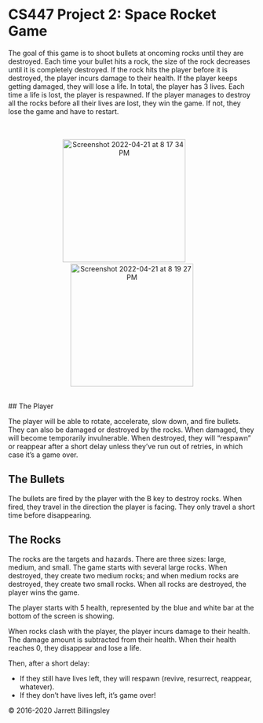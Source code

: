 # CS447 Project 2: Space Rocket Game

The goal of this game is to shoot bullets at oncoming rocks until they are destroyed. Each time your bullet hits a rock, the size of the rock decreases until it is completely destroyed. If the rock hits the player before it is destroyed, the player incurs damage to their health. If the player keeps getting damaged, they will lose a life. In total, the player has 3 lives. Each time a life is lost, the player is respawned. If the player manages to destroy all the rocks before all their lives are lost, they win the game. If not, they lose the game and have to restart.
<br />
<br />
<br />
<p align="center">
  <img width="250" img height="250" alt="Screenshot 2022-04-21 at 8 17 34 PM" src="https://user-images.githubusercontent.com/66859238/164571313-29f43f6b-781c-48c7-886d-68cd3f3a8075.png">
&nbsp; &nbsp; &nbsp; &nbsp;
  <img width="250" img height="250" alt="Screenshot 2022-04-21 at 8 19 27 PM" src="https://user-images.githubusercontent.com/66859238/164571314-612308e0-303b-47a1-8d0f-14e1a1c4f9b4.png"> 
</p>
<br />
## The Player

The player will be able to rotate, accelerate, slow down, and fire
bullets. They can also be damaged or destroyed by the rocks. When
damaged, they will become temporarily invulnerable. When
destroyed, they will “respawn” or reappear after a short delay unless they’ve
run out of retries, in which case it’s a game over.

## The Bullets

The bullets are fired by the player with the B key to destroy rocks. When fired, they
travel in the direction the player is facing. They only travel a short
time before disappearing. 

## The Rocks

The rocks are the targets and hazards. There are three sizes:
large, medium, and small. 
The game starts with several large
rocks. When destroyed, they create two medium rocks; and
when medium rocks are destroyed, they create two small
rocks. 
When all rocks are destroyed, the player wins the
game.

The player starts with 5 health, represented by the blue and white bar
at the bottom of the screen is showing.

When rocks clash with the player, the player incurs damage to their health.
The damage amount is subtracted from their health.
When their health reaches 0, they disappear and lose a life.

Then, after a short delay:
  - If they still have lives left, they will respawn (revive, resurrect,
reappear, whatever).
  - If they don’t have lives left, it’s game over!



© 2016-2020 Jarrett Billingsley

